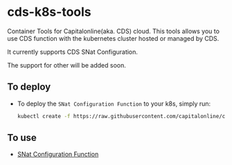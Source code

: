 # cds-k8s-tools

Container Tools for Capitalonline(aka. CDS) cloud. This tools allows you to use CDS function with the kubernetes cluster hosted or managed by CDS.

It currently supports CDS SNat Configuration.

The support for other will be added soon.

## To deploy

- To deploy the `SNat Configuration Function` to your k8s, simply run:

  ```bash
  kubectl create -f https://raw.githubusercontent.com/capitalonline/cds-k8s-tools/main/releases/cds-snat-configuration.yaml
  ```

  

## To use

- [SNat Configuration Function](./docs/snat-configuration-function.md)

